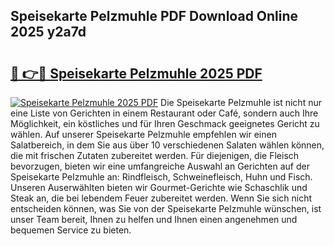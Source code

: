## Speisekarte Pelzmuhle PDF Download Online 2025 y2a7d

# <h2><a href="http://gcef75.nevu.top/?p=Speisekarte+Pelzmuhle">🔗 👉🔴 Speisekarte Pelzmuhle 2025 PDF</a></h2>

[![Speisekarte Pelzmuhle 2025 PDF](https://i.imgur.com/dBaPXMq.png)](http://gcef75.nevu.top/?p=Speisekarte+Pelzmuhle)
Die Speisekarte Pelzmuhle ist nicht nur eine Liste von Gerichten in einem Restaurant oder Café, sondern auch Ihre Möglichkeit, ein köstliches und für Ihren Geschmack geeignetes Gericht zu wählen. Auf unserer Speisekarte Pelzmuhle empfehlen wir einen Salatbereich, in dem Sie aus über 10 verschiedenen Salaten wählen können, die mit frischen Zutaten zubereitet werden. Für diejenigen, die Fleisch bevorzugen, bieten wir eine umfangreiche Auswahl an Gerichten auf der Speisekarte Pelzmuhle an: Rindfleisch, Schweinefleisch, Huhn und Fisch. Unseren Auserwählten bieten wir Gourmet-Gerichte wie Schaschlik und Steak an, die bei lebendem Feuer zubereitet werden. Wenn Sie sich nicht entscheiden können, was Sie von der Speisekarte Pelzmuhle wünschen, ist unser Team bereit, Ihnen zu helfen und Ihnen einen angenehmen und bequemen Service zu bieten.
